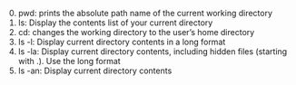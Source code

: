 0. pwd: prints the absolute path name of the current working directory
1. ls: Display the contents list of your current directory
2. cd: changes the working directory to the user’s home directory
3. ls -l: Display current directory contents in a long format
4. ls -la: Display current directory contents, including hidden files (starting with .). Use the long format
5. ls -an: Display current directory contents
